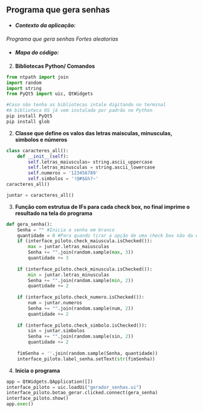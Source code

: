 ## Programa que gera senhas 

* #### *Contexto da aplicação:*

*Programa que gera senhas Fortes aleatorias*

* #### *Mapa do código:*

2. **Bibliotecas Python/ Comandos**

```Python
from ntpath import join
import random
import string
from PyQt5 import uic, QtWidgets

#Caso não tenha as bibliotecas intale digitando no terminal
#A biblioteca OS já vem instalada por padrão no Python
pip install PyQt5
pip install glob
```

2. **Classe que define os valos das letras maisculas, minusculas, simbolos e números**
```Python
class caracteres_all():
    def __init__(self):
        self.letras_maiusculas= string.ascii_uppercase
        self.letras_minusculas = string.ascii_lowercase
        self.numeros = '123456789'
        self.simbolos = '!@#$&%?~'
caracteres_all()

juntar = caracteres_all()
```

3. **Função com estrutua de IFs para cada check box, no final imprime o resultado na tela do programa**
```Python
def gera_senha():
    Senha = "" #Inicia a senha em branco
    quantidade = 0 #Para quando tirar a opção de uma check box não da erro
    if (interface_piloto.check_maiuscula.isChecked()):
        max = juntar.letras_maiusculas 
        Senha += "".join(random.sample(max, 3))
        quantidade += 3
    
    if (interface_piloto.check_minuscula.isChecked()):
        min = juntar.letras_minusculas 
        Senha += "".join(random.sample(min, 2))
        quantidade += 2
    
    if (interface_piloto.check_numero.isChecked()):
        num = juntar.numeros
        Senha += "".join(random.sample(num, 2))
        quantidade += 2
    
    if (interface_piloto.check_simbolo.isChecked()):
        sin = juntar.simbolos
        Senha += "".join(random.sample(sin, 2))
        quantidade += 2
       
    fimSenha = ''.join(random.sample(Senha, quantidade))
    interface_piloto.label_senha.setText(str(fimSenha))
```

4. **Inicia o programa**
```Python
app = QtWidgets.QApplication([])
interface_piloto = uic.loadUi("gerador_senhas.ui")
interface_piloto.botao_gerar.clicked.connect(gera_senha)
interface_piloto.show()
app.exec()
```
